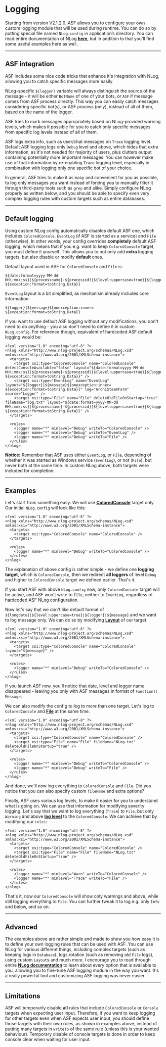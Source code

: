# Logging

Starting from version V2.1.2.0, ASF allows you to configure your own custom logging module that will be used during runtime. You can do so by putting special file named ```NLog.config``` in application’s directory. You can read entire documentation of NLog **[here](https://github.com/NLog/NLog/wiki/Configuration-file)**, but in addition to that you'll find some useful examples here as well.

---

## ASF integration

ASF includes some nice code tricks that enhance it's integration with NLog, allowing you to catch specific messages more easily.

NLog-specific ```${logger}``` variable will always distinguish the source of the message - it will be either ```BotName``` of one of your bots, or ```ASF``` if message comes from ASF process directly. This way you can easily catch messages considering specific bot(s), or ASF process (only), instead of all of them, based on the name of the logger.

ASF tries to mark messages appropriately based on NLog-provided warning levels, which makes it possible for you to catch only specific messages from specific log levels instead of all of them.

ASF logs extra info, such as user/chat messages on ```Trace``` logging level. Default ASF logging logs only ```Debug``` level and above, which hides that extra information, as it's not needed for majority of users, plus clutters output containing potentially more important messages. You can however make use of that information by re-enabling ```Trace``` logging level, especially in combination with logging only one specific bot of your choice.

In general, ASF tries to make it as easy and convenient for you as possible, to log only messages you want instead of forcing you to manually filter it through third-party tools such as ```grep``` and alike. Simply configure NLog properly as written below, and you should be able to specify even very complex logging rules with custom targets such as entire databases.

---

## Default logging

Using custom NLog config automatically disables default ASF one, which includes ```ColoredConsole```, ```EventLog``` (if ASF is started as a service) and ```File``` (otherwise). In other words, your config overrides **completely** default ASF logging, which means that if you e.g. want to keep ```ColoredConsole``` target, you must define it yourself. This allows you to not only add **extra** logging targets, but also disable or modify **default** ones.

Default layout used in ASF for ```ColoredConsole``` and ```File``` is:

```
${date:format=yyyy-MM-dd HH\:mm\:ss}|${processname}-${processid}|${level:uppercase=true}|${logger}|${message}${onexception:inner= ${exception:format=toString,Data}}
```

```EventLog``` layout is a bit simplified, as mechanism already includes core information:

```
${logger}|${message}${onexception:inner= ${exception:format=toString,Data}}
```

If you want to use default ASF logging without any modifications, you don't need to do anything - you also don't need to define it in custom ```NLog.config```. For reference though, equivalent of hardcoded ASF default logging would be:

```
<?xml version="1.0" encoding="utf-8" ?>
<nlog xmlns="http://www.nlog-project.org/schemas/NLog.xsd" xmlns:xsi="http://www.w3.org/2001/XMLSchema-instance">
  <targets>
    <target xsi:type="ColoredConsole" name="ColoredConsole" detectConsoleAvailable="false" layout="${date:format=yyyy-MM-dd HH\:mm\:ss}|${processname}-${processid}|${level:uppercase=true}|${logger}|${message}${onexception:inner= ${exception:format=toString,Data}}" />
    <target xsi:type="EventLog" name="EventLog" layout="${logger}|${message}${onexception:inner= ${exception:format=toString,Data}}" log="ArchiSteamFarm" source="Logger" />
    <target xsi:type="File" name="File" deleteOldFileOnStartup="true" fileName="log.txt" layout="${date:format=yyyy-MM-dd HH\:mm\:ss}|${processname}-${processid}|${level:uppercase=true}|${logger}|${message}${onexception:inner= ${exception:format=toString,Data}}" />
  </targets>

  <rules>
    <logger name="*" minlevel="Debug" writeTo="ColoredConsole" />
    <logger name="*" minlevel="Debug" writeTo="EventLog" />
    <logger name="*" minlevel="Debug" writeTo="File" />
  </rules>
</nlog>
```

**Notice:** Remember that ASF uses either ```EventLog```, or ```File```, depending of whether it was started as Windows service (```EventLog```), or not (```File```), but never both at the same time. In custom NLog above, both targets were included for completion.

---

## Examples

Let's start from something easy. We will use **[ColoredConsole](https://github.com/nlog/nlog/wiki/ColoredConsole-target)** target only. Our initial ```NLog.config``` will look like this:

```
<?xml version="1.0" encoding="utf-8" ?>
<nlog xmlns="http://www.nlog-project.org/schemas/NLog.xsd" xmlns:xsi="http://www.w3.org/2001/XMLSchema-instance">
  <targets>
    <target xsi:type="ColoredConsole" name="ColoredConsole" />
  </targets>

  <rules>
    <logger name="*" minlevel="Debug" writeTo="ColoredConsole" />
  </rules>
</nlog>
```

The explanation of above config is rather simple - we define one **logging target**, which is ```ColoredConsole```, then we redirect **all loggers** of level ```Debug``` and higher to ```ColoredConsole``` target we defined earlier. That's it.

If you start ASF with above ```NLog.config``` now, only ```ColoredConsole``` target will be active, and ASF won't write to ```File```, neither to ```EventLog```, regardless of hardcoded ASF NLog configuration.

Now let's say that we don't like default format of ```${longdate}|${level:uppercase=true}|${logger}|${message}``` and we want to log message only. We can do so by modifying **[Layout](https://github.com/nlog/nlog/wiki/Layouts)** of our target.

```
<?xml version="1.0" encoding="utf-8" ?>
<nlog xmlns="http://www.nlog-project.org/schemas/NLog.xsd" xmlns:xsi="http://www.w3.org/2001/XMLSchema-instance">
  <targets>
    <target xsi:type="ColoredConsole" name="ColoredConsole" layout="${message}" />
  </targets>

  <rules>
    <logger name="*" minlevel="Debug" writeTo="ColoredConsole" />
  </rules>
</nlog>
```

If you launch ASF now, you'll notice that date, level and logger name disappeared - leaving you only with ASF messages in format of ```Function() Message```.

We can also modify the config to log to more than one target. Let's log to ```ColoredConsole``` and **[File](https://github.com/nlog/nlog/wiki/File-target)** at the same time.

```
<?xml version="1.0" encoding="utf-8" ?>
<nlog xmlns="http://www.nlog-project.org/schemas/NLog.xsd" xmlns:xsi="http://www.w3.org/2001/XMLSchema-instance">
  <targets>
    <target xsi:type="ColoredConsole" name="ColoredConsole" />
    <target xsi:type="File" name="File" fileName="NLog.txt" deleteOldFileOnStartup="true" />
  </targets>

  <rules>
    <logger name="*" minlevel="Debug" writeTo="ColoredConsole" />
    <logger name="*" minlevel="Debug" writeTo="File" />
  </rules>
</nlog>
```

And done, we'll now log everything to ```ColoredConsole``` and ```File```. Did you notice that you can also specify custom ```fileName``` and extra options?

Finally, ASF uses various log levels, to make it easier for you to understand what is going on. We can use that information for modifying severity logging. Let's say that we want to log everything (```Trace```) to ```File```, but only ```Warning``` and above **[log level](https://github.com/nlog/nlog/wiki/Log-levels)** to the ```ColoredConsole```. We can achieve that by modifying our ```rules```:

```
<?xml version="1.0" encoding="utf-8" ?>
<nlog xmlns="http://www.nlog-project.org/schemas/NLog.xsd" xmlns:xsi="http://www.w3.org/2001/XMLSchema-instance">
  <targets>
    <target xsi:type="ColoredConsole" name="ColoredConsole" />
    <target xsi:type="File" name="File" fileName="NLog.txt" deleteOldFileOnStartup="true" />
  </targets>

  <rules>
    <logger name="*" minlevel="Warn" writeTo="ColoredConsole" />
    <logger name="*" minlevel="Trace" writeTo="File" />
  </rules>
</nlog>
```

That's it, now our ```ColoredConsole``` will show only warnings and above, while still logging everything to ```File```. You can further tweak it to log e.g. only ```Info``` and below, and so on.

---

## Advanced

The examples above are rather simple and made to show you how easy it is to define your own logging rules that can be used with ASF. You can use NLog for various different things, including complex targets (such as keeping logs in ```Database```), logs rotation (such as removing old ```File``` logs), using custom ```Layout```s and much more. I encourage you to read through entire **[NLog documentation](https://github.com/nlog/nlog/wiki/Configuration-file)** to learn about every option that is available to you, allowing you to fine-tune ASF logging module in the way you want. It's a really powerful tool and customizing ASF logging was never easier.

---

## Limitations

ASF will temporarily disable **all** rules that include ```ColoredConsole``` or ```Console``` targets when expecting user input. Therefore, if you want to keep logging for other targets even when ASF expects user input, you should define those targets with their own rules, as shown in examples above, instead of putting many targets in ```writeTo``` of the same rule (unless this is your wanted behaviour). Temporary disable of console targets is done in order to keep console clear when waiting for user input.